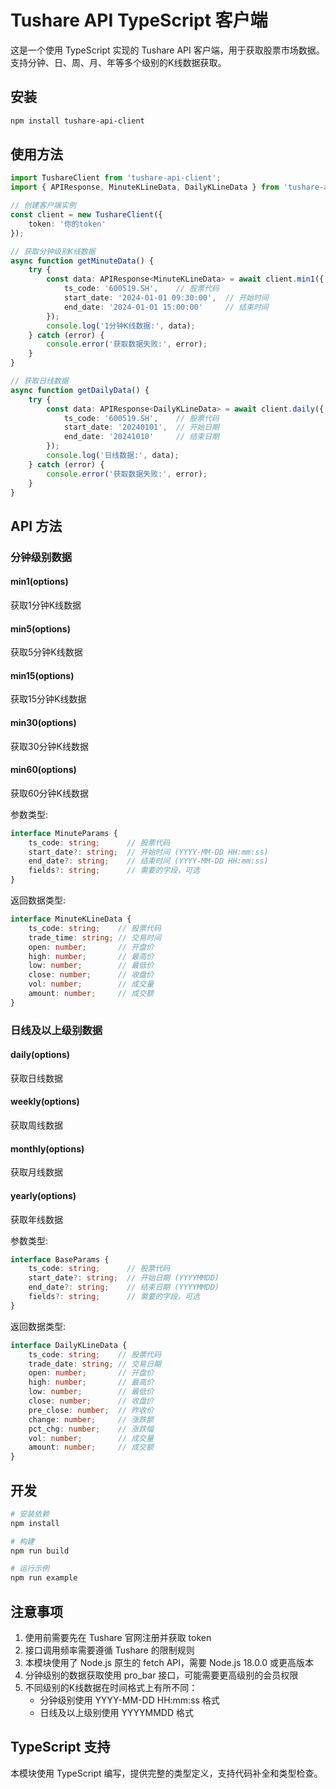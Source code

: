 # Tushare API TypeScript 客户端

这是一个使用 TypeScript 实现的 Tushare API 客户端，用于获取股票市场数据。支持分钟、日、周、月、年等多个级别的K线数据获取。

## 安装

```bash
npm install tushare-api-client
```

## 使用方法

```typescript
import TushareClient from 'tushare-api-client';
import { APIResponse, MinuteKLineData, DailyKLineData } from 'tushare-api-client/types';

// 创建客户端实例
const client = new TushareClient({
    token: '你的token'
});

// 获取分钟级别K线数据
async function getMinuteData() {
    try {
        const data: APIResponse<MinuteKLineData> = await client.min1({
            ts_code: '600519.SH',    // 股票代码
            start_date: '2024-01-01 09:30:00',  // 开始时间
            end_date: '2024-01-01 15:00:00'     // 结束时间
        });
        console.log('1分钟K线数据:', data);
    } catch (error) {
        console.error('获取数据失败:', error);
    }
}

// 获取日线数据
async function getDailyData() {
    try {
        const data: APIResponse<DailyKLineData> = await client.daily({
            ts_code: '600519.SH',    // 股票代码
            start_date: '20240101',  // 开始日期
            end_date: '20241010'     // 结束日期
        });
        console.log('日线数据:', data);
    } catch (error) {
        console.error('获取数据失败:', error);
    }
}
```

## API 方法

### 分钟级别数据

#### min1(options)
获取1分钟K线数据
#### min5(options)
获取5分钟K线数据
#### min15(options)
获取15分钟K线数据
#### min30(options)
获取30分钟K线数据
#### min60(options)
获取60分钟K线数据

参数类型:
```typescript
interface MinuteParams {
    ts_code: string;      // 股票代码
    start_date?: string;  // 开始时间 (YYYY-MM-DD HH:mm:ss)
    end_date?: string;    // 结束时间 (YYYY-MM-DD HH:mm:ss)
    fields?: string;      // 需要的字段，可选
}
```

返回数据类型:
```typescript
interface MinuteKLineData {
    ts_code: string;    // 股票代码
    trade_time: string; // 交易时间
    open: number;       // 开盘价
    high: number;       // 最高价
    low: number;        // 最低价
    close: number;      // 收盘价
    vol: number;        // 成交量
    amount: number;     // 成交额
}
```

### 日线及以上级别数据

#### daily(options)
获取日线数据
#### weekly(options)
获取周线数据
#### monthly(options)
获取月线数据
#### yearly(options)
获取年线数据

参数类型:
```typescript
interface BaseParams {
    ts_code: string;      // 股票代码
    start_date?: string;  // 开始日期 (YYYYMMDD)
    end_date?: string;    // 结束日期 (YYYYMMDD)
    fields?: string;      // 需要的字段，可选
}
```

返回数据类型:
```typescript
interface DailyKLineData {
    ts_code: string;    // 股票代码
    trade_date: string; // 交易日期
    open: number;       // 开盘价
    high: number;       // 最高价
    low: number;        // 最低价
    close: number;      // 收盘价
    pre_close: number;  // 昨收价
    change: number;     // 涨跌额
    pct_chg: number;    // 涨跌幅
    vol: number;        // 成交量
    amount: number;     // 成交额
}
```

## 开发

```bash
# 安装依赖
npm install

# 构建
npm run build

# 运行示例
npm run example
```

## 注意事项

1. 使用前需要先在 Tushare 官网注册并获取 token
2. 接口调用频率需要遵循 Tushare 的限制规则
3. 本模块使用了 Node.js 原生的 fetch API，需要 Node.js 18.0.0 或更高版本
4. 分钟级别的数据获取使用 pro_bar 接口，可能需要更高级别的会员权限
5. 不同级别的K线数据在时间格式上有所不同：
   - 分钟级别使用 YYYY-MM-DD HH:mm:ss 格式
   - 日线及以上级别使用 YYYYMMDD 格式

## TypeScript 支持

本模块使用 TypeScript 编写，提供完整的类型定义，支持代码补全和类型检查。
